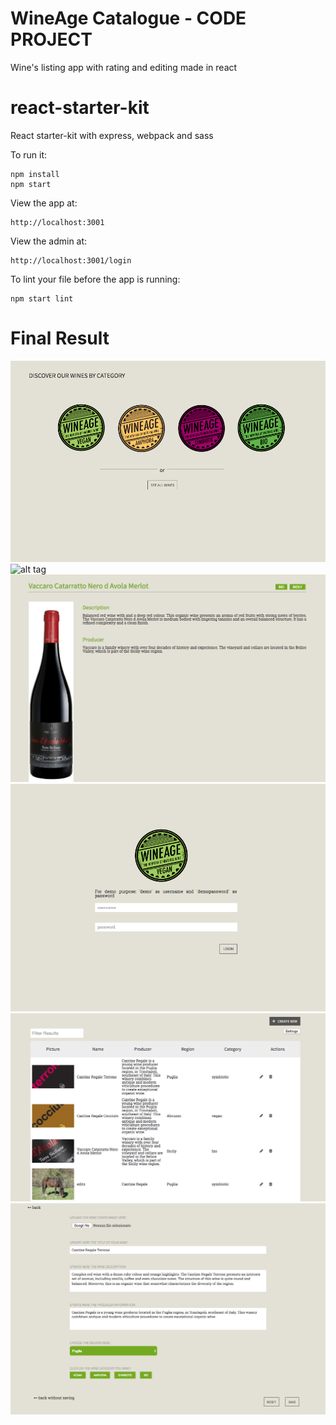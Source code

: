 # WineAge Catalogue  - CODE PROJECT
Wine's listing app with rating and editing made in react

# react-starter-kit
React starter-kit with express, webpack and sass

To run it:

```
npm install
npm start

```

View the app at:

```
http://localhost:3001

```

View the admin at:

```
http://localhost:3001/login

```


To lint your file before the app is running:

```
npm start lint

```

# Final Result

![alt tag](https://raw.githubusercontent.com/gsambrotta/wine-catalogue/master/home.png)
![alt tag](https://raw.githubusercontent.com/gsambrotta/wine-catalogue/master/wine-list.png)
![alt tag](https://raw.githubusercontent.com/gsambrotta/wine-catalogue/master/wine-details.png)
![alt tag](https://raw.githubusercontent.com/gsambrotta/wine-catalogue/master/login.png)
![alt tag](https://raw.githubusercontent.com/gsambrotta/wine-catalogue/master/admin-wine-list.png)
![alt tag](https://raw.githubusercontent.com/gsambrotta/wine-catalogue/master/edit-wine.png)
